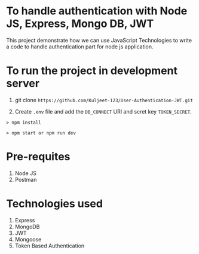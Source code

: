 # To handle authentication with Node JS, Express, Mongo DB, JWT

This project demonstrate how we can use JavaScript Technologies to write a code to handle authentication part for node js application.

# To run the project in development server

1. git clone `https://github.com/Kuljeet-123/User-Authentication-JWT.git`

2.  Create `.env` file and add the `DB_CONNECT` URI and scret key `TOKEN_SECRET`.

```
> npm install

> npm start or npm run dev
```

# Pre-requites

1. Node JS 
2. Postman


# Technologies used

1. Express
2. MongoDB
3. JWT
4. Mongoose
5. Token Based Authentication
